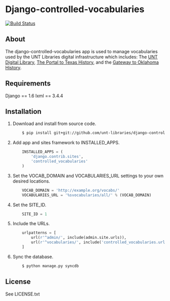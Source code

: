 Django-controlled-vocabularies
==============================

[![Build Status](https://travis-ci.org/unt-libraries/django-controlled-vocabularies.svg?branch=master)](https://travis-ci.org/unt-libraries/django-controlled-vocabularies)


About
-----

The django-controlled-vocabularies app is used to manage vocabularies used by the UNT Libraries digital infrastructure which
includes: The [UNT Digital Library](http://digital.library.unt.edu), [The Portal to Texas History](http://texashistory.unt.edu), and the [Gateway to Oklahoma History](http://gateway.okhistory.org).


Requirements
------------

Django == 1.6
lxml == 3.4.4


Installation
------------

1.  Download and install from source code.
    ```sh
        $ pip install git+git://github.com/unt-libraries/django-controlled-vocabularies.git
    ```

2.  Add app and sites framework to INSTALLED_APPS.
    ```python
        INSTALLED_APPS = (
            'django.contrib.sites',
            'controlled_vocabularies'
        )
    ```

3.  Set the VOCAB_DOMAIN and VOCABULARIES_URL settings to your own desired locations.
    ```python
        VOCAB_DOMAIN = 'http://example.org/vocabs/'
        VOCABULARIES_URL = '%svocabularies/all/' % (VOCAB_DOMAIN)
    ```

4.  Set the SITE_ID.
    ```python
        SITE_ID = 1
    ```

5.  Include the URLs.
    ```python
        urlpatterns = [
            url(r'^admin/', include(admin.site.urls)),
            url(r'^vocabularies/', include('controlled_vocabularies.urls'))
        ]
    ```

6.  Sync the database.
    ```sh
        $ python manage.py syncdb
    ```


License
-------

See LICENSE.txt

